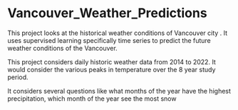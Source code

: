 # Vancouver_Weather_Predictions

This project looks at the historical weather conditions of Vancouver city . It uses supervised learning specifically time series to predict the future weather conditions of the Vancouver.

This project considers daily historic weather data from 2014 to 2022. It would consider the various peaks in temperature over the 8 year study period.

It considers several questions like what months of the year have the highest precipitation, which month of the year see the most snow 
